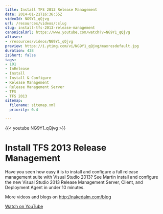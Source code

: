 ```yaml
---
title: Install TFS 2013 Release Management
date: 2014-01-21T16:36:55Z
videoId: NG9Y1_qQjvg
url: /resources/videos/:slug
slug: install-tfs-2013-release-management
canonicalUrl: https://www.youtube.com/watch?v=NG9Y1_qQjvg
aliases:
- /resources/videos/NG9Y1_qQjvg
preview: https://i.ytimg.com/vi/NG9Y1_qQjvg/maxresdefault.jpg
duration: 438
isShort: false
tags:
- 101
- InRelease
- Install
- Install & Configure
- Release Management
- Release Management Server
- TFS
- TFS 2013
sitemap:
  filename: sitemap.xml
  priority: 0.4

---
```

{{< youtube NG9Y1_qQjvg >}}

# Install TFS 2013 Release Management

Have you seen how easy it is to install and configure a full release management suite with Visual Studio 2013? See Martin install and configure the new Visual Studio 2013 Release Management Server, Client, and Deployment Agent in under 10 minutes.

More videos and blogs on http://nakedalm.com/blog

[Watch on YouTube](https://www.youtube.com/watch?v=NG9Y1_qQjvg)

